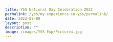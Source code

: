 ```yaml
---
title: YSS National Day Celebration 2022
permalink: /yss/my-experience-in-yss/permalink/
date: 2022-08-09
layout: post
description: ""
image: /images/YSS Exp/Picture4.jpg
---
```

